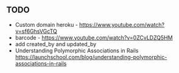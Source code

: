TODO
-----------
* Custom domain heroku - https://www.youtube.com/watch?v=sf6GhsVGcTQ
* barcode - https://www.youtube.com/watch?v=0ZCvLDZQ5HM
* add created_by and updated_by
* Understanding Polymorphic Associations in Rails
 https://launchschool.com/blog/understanding-polymorphic-associations-in-rails